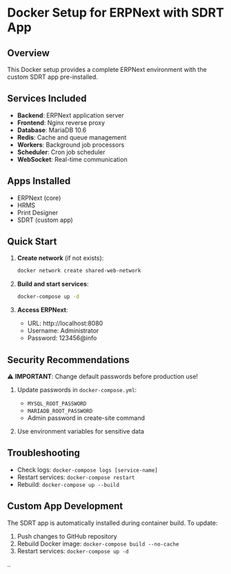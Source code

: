 # Docker Setup for ERPNext with SDRT App

## Overview
This Docker setup provides a complete ERPNext environment with the custom SDRT app pre-installed.

## Services Included
- **Backend**: ERPNext application server
- **Frontend**: Nginx reverse proxy
- **Database**: MariaDB 10.6
- **Redis**: Cache and queue management
- **Workers**: Background job processors
- **Scheduler**: Cron job scheduler
- **WebSocket**: Real-time communication

## Apps Installed
- ERPNext (core)
- HRMS
- Print Designer
- SDRT (custom app)

## Quick Start

1. **Create network** (if not exists):
   ```bash
   docker network create shared-web-network
   ```

2. **Build and start services**:
   ```bash
   docker-compose up -d
   ```

3. **Access ERPNext**:
   - URL: http://localhost:8080
   - Username: Administrator
   - Password: 123456@info

## Security Recommendations

⚠️ **IMPORTANT**: Change default passwords before production use!

1. Update passwords in `docker-compose.yml`:
   - `MYSQL_ROOT_PASSWORD`
   - `MARIADB_ROOT_PASSWORD` 
   - Admin password in create-site command

2. Use environment variables for sensitive data

## Troubleshooting

- Check logs: `docker-compose logs [service-name]`
- Restart services: `docker-compose restart`
- Rebuild: `docker-compose up --build`

## Custom App Development

The SDRT app is automatically installed during container build. To update:

1. Push changes to GitHub repository
2. Rebuild Docker image: `docker-compose build --no-cache`
3. Restart services: `docker-compose up -d`

..
